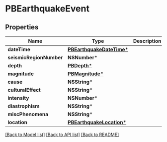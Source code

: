 # PBEarthquakeEvent

## Properties
Name | Type | Description | Notes
------------ | ------------- | ------------- | -------------
**dateTime** | [**PBEarthquakeDateTime***](PBEarthquakeDateTime.md) |  | [optional] 
**seismicRegionNumber** | **NSNumber*** |  | [optional] 
**depth** | [**PBDepth***](PBDepth.md) |  | [optional] 
**magnitude** | [**PBMagnitude***](PBMagnitude.md) |  | [optional] 
**cause** | **NSString*** |  | [optional] 
**culturalEffect** | **NSString*** |  | [optional] 
**intensity** | **NSNumber*** |  | [optional] 
**diastrophism** | **NSString*** |  | [optional] 
**miscPhenomena** | **NSString*** |  | [optional] 
**location** | [**PBEarthquakeLocation***](PBEarthquakeLocation.md) |  | [optional] 

[[Back to Model list]](../README.md#documentation-for-models) [[Back to API list]](../README.md#documentation-for-api-endpoints) [[Back to README]](../README.md)


